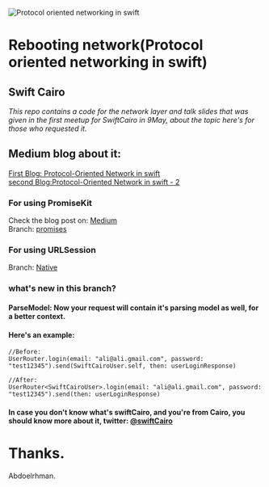 ![Protocol oriented networking in swift](https://github.com/Yoloabdo/RebootingNetwork/blob/master/head.png)
# Rebooting network(Protocol oriented networking in swift)

## Swift Cairo
<I>This repo contains a code for the network layer and talk slides that was given in the first meetup for SwiftCairo in 9May, about the topic here's for those who requested it. </I>

## Medium blog about it: 
[First Blog: Protocol-Oriented Network in swift](https://medium.com/@yoloabdo/protocol-oriented-ios-network-layer-422575314cc2)
<br>
[second Blog:Protocol-Oriented Network in swift - 2](https://blog.usejournal.com/protocol-oriented-network-part-2-921fb89af3a1)


### For using PromiseKit
Check the blog post on: [Medium](https://medium.com/@yoloabdo/promising-network-layer-f13657d3032d)
<br>
Branch: [promises](https://github.com/Yoloabdo/RebootingNetwork/tree/promises)

### For using URLSession
Branch: [Native](https://github.com/Yoloabdo/RebootingNetwork/tree/Native)

### what's new in this branch?
#### ParseModel: Now your request will contain it's parsing model as well, for a better context. 
#### Here's an example: 

```
//Before:
UserRouter.login(email: "ali@ali.gmail.com", password: "test12345").send(SwiftCairoUser.self, then: userLoginResponse)

//After:
UserRouter<SwiftCairoUser>.login(email: "ali@ali.gmail.com", password: "test12345").send(then: userLoginResponse)
```

#### In case you don't know what's swiftCairo, and you're from Cairo, you should know more about it, twitter: [@swiftCairo](https://twitter.com/SwiftCairo)

</I>

# Thanks.
Abdoelrhman.
